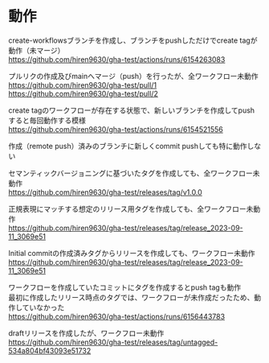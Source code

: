 # 動作

create-workflowsブランチを作成し、ブランチをpushしただけでcreate tagが動作（未マージ）  
<https://github.com/hiren9630/gha-test/actions/runs/6154263083>

プルリクの作成及びmainへマージ（push）を行ったが、全ワークフロー未動作  
<https://github.com/hiren9630/gha-test/pull/1>  
<https://github.com/hiren9630/gha-test/pull/2>

create tagのワークフローが存在する状態で、新しいブランチを作成してpushすると毎回動作する模様  
<https://github.com/hiren9630/gha-test/actions/runs/6154521556>

作成（remote push）済みのブランチに新しくcommit pushしても特に動作しない

セマンティックバージョニングに基づいたタグを作成しても、全ワークフロー未動作  
<https://github.com/hiren9630/gha-test/releases/tag/v1.0.0>

正規表現にマッチする想定のリリース用タグを作成しても、全ワークフロー未動作  
<https://github.com/hiren9630/gha-test/releases/tag/release_2023-09-11_3069e51>

Initial commitの作成済みタグからリリースを作成しても、ワークフロー未動作  
<https://github.com/hiren9630/gha-test/releases/tag/release_2023-09-11_3069e51>

ワークフローを作成していたコミットにタグを作成するとpush tagも動作  
最初に作成したリリース時点のタグでは、ワークフローが未作成だったため、動作していなかった  
<https://github.com/hiren9630/gha-test/actions/runs/6156443783>

draftリリースを作成したが、ワークフロー未動作  
<https://github.com/hiren9630/gha-test/releases/tag/untagged-534a804bf43093e51732>
